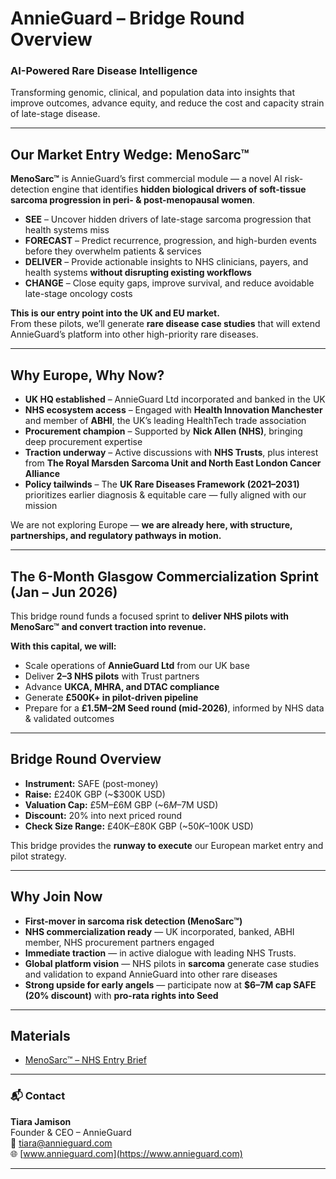 # AnnieGuard – Bridge Round Overview 

### **AI-Powered Rare Disease Intelligence**
Transforming genomic, clinical, and population data into insights that improve outcomes, advance equity, and reduce the cost and capacity strain of late-stage disease.

---

## Our Market Entry Wedge: **MenoSarc™**

**MenoSarc™** is AnnieGuard’s first commercial module — a novel AI risk-detection engine that identifies **hidden biological drivers of soft-tissue sarcoma progression in peri- & post-menopausal women**.  

- **SEE** – Uncover hidden drivers of late-stage sarcoma progression that health systems miss  
- **FORECAST** – Predict recurrence, progression, and high-burden events before they overwhelm patients & services  
- **DELIVER** – Provide actionable insights to NHS clinicians, payers, and health systems **without disrupting existing workflows**  
- **CHANGE** – Close equity gaps, improve survival, and reduce avoidable late-stage oncology costs  

**This is our entry point into the UK and EU market.**  
From these pilots, we’ll generate **rare disease case studies** that will extend AnnieGuard’s platform into other high-priority rare diseases.  

---

## Why Europe, Why Now?

- **UK HQ established** – AnnieGuard Ltd incorporated and banked in the UK  
- **NHS ecosystem access** – Engaged with **Health Innovation Manchester** and member of **ABHI**, the UK’s leading HealthTech trade association  
- **Procurement champion** – Supported by **Nick Allen (NHS)**, bringing deep procurement expertise  
- **Traction underway** – Active discussions with **NHS Trusts**, plus interest from **The Royal Marsden Sarcoma Unit and North East London Cancer Alliance**  
- **Policy tailwinds** – The **UK Rare Diseases Framework (2021–2031)** prioritizes earlier diagnosis & equitable care — fully aligned with our mission  

We are not exploring Europe — **we are already here, with structure, partnerships, and regulatory pathways in motion.**

---

## The 6-Month Glasgow Commercialization Sprint (Jan – Jun 2026)

This bridge round funds a focused sprint to **deliver NHS pilots with MenoSarc™ and convert traction into revenue.**

**With this capital, we will:**  
- Scale operations of **AnnieGuard Ltd** from our UK base  
- Deliver **2–3 NHS pilots** with Trust partners  
- Advance **UKCA, MHRA, and DTAC compliance**  
- Generate **£500K+ in pilot-driven pipeline**  
- Prepare for a **£1.5M–2M Seed round (mid-2026)**, informed by NHS data & validated outcomes  

---

## Bridge Round Overview

- **Instrument:** SAFE (post-money)
- **Raise:** £240K GBP (~$300K USD)
- **Valuation Cap:** £5M–£6M GBP (~$6M–$7M USD)
- **Discount:** 20% into next priced round
- **Check Size Range:** £40K–£80K GBP (~$50K–$100K USD)

This bridge provides the **runway to execute** our European market entry and pilot strategy. 

---

## Why Join Now

- **First-mover in sarcoma risk detection (MenoSarc™)**  
- **NHS commercialization ready** — UK incorporated, banked, ABHI member, NHS procurement partners engaged  
- **Immediate traction** — in active dialogue with leading NHS Trusts.
- **Global platform vision** — NHS pilots in **sarcoma** generate case studies and validation to expand AnnieGuard into other rare diseases  
- **Strong upside for early angels** — participate now at **$6–7M cap SAFE (20% discount)** with **pro-rata rights into Seed**  

---

## Materials

- [MenoSarc™ – NHS Entry Brief](https://docsend.com/v/w42w4/menosarc-nhs) 

---

### 📬 Contact  

**Tiara Jamison**  
Founder & CEO – AnnieGuard  
📧 [tiara@annieguard.com](mailto:tiara@annieguard.com)  
🌐 [www.annieguard.com](https://www.annieguard.com)

---
